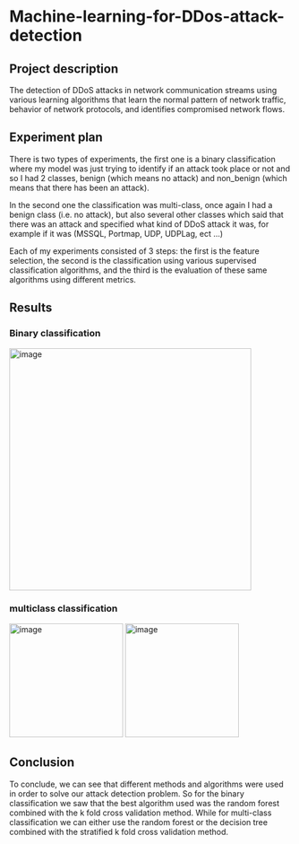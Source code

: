 # Machine-learning-for-DDos-attack-detection

## Project description 

The detection of DDoS attacks in network communication streams using various learning algorithms that learn the normal pattern of network traffic, behavior of network protocols, and identifies compromised network flows.

## Experiment plan 

There is two types of experiments, the first one is a binary classification where my model was just trying to identify if an attack took place or not and so I had 2 classes, benign (which means no attack) and non_benign (which means that there has been an attack).

In the second one the classification was multi-class, once again I had a benign class (i.e. no attack), but also several other classes which said that there was an attack and specified what kind of DDoS attack it was, for example if it was (MSSQL, Portmap, UDP, UDPLag, ect ...)

Each of my experiments consisted of 3 steps: the first is the feature selection, the second is the classification using various supervised classification algorithms, and the third is the evaluation of these same algorithms using different metrics.

## Results 

### Binary classification

<img width="432" alt="image" src="https://user-images.githubusercontent.com/44711173/118894652-a96bf680-b8d2-11eb-8fd1-8b48c0f2c587.png">


### multiclass classification

<img width="203" alt="image" src="https://user-images.githubusercontent.com/44711173/118894711-c6a0c500-b8d2-11eb-94d9-4865d2daf5ab.png">     <img width="203" alt="image" src="https://user-images.githubusercontent.com/44711173/118894730-cf919680-b8d2-11eb-92b2-11974e01da22.png">

## Conclusion

To conclude, we can see that different methods and algorithms were used in order to solve our attack detection problem. So for the binary classification we saw that the best algorithm used was the random forest combined with the k fold cross validation method. While for multi-class classification we can either use the random forest or the decision tree combined with the stratified k fold cross validation method.
